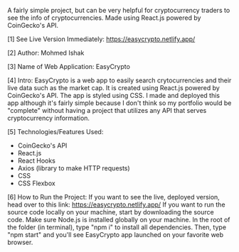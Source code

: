 A fairly simple project, but can be very helpful for cryptocurrency traders to see the info of cryptocurrencies. Made using React.js powered by CoinGecko's API.

[1] See Live Version Immediately: https://easycrypto.netlify.app/

[2] Author: Mohmed Ishak

[3] Name of Web Application: EasyCrypto

[4] Intro: EasyCrypto is a web app to easily search crytocurrencies and their live data such as the market cap. It is created using React.js powered by CoinGecko's API.
The app is styled using CSS. I made and deployed this app although it's fairly simple because I don't think so my portfolio would be "complete" without having a project
that utilizes any API that serves cryptocurrency information. 

[5] Technologies/Features Used:
* CoinGecko's API
* React.js
* React Hooks
* Axios (library to make HTTP requests)
* CSS
* CSS Flexbox

[6] How to Run the Project: If you want to see the live, deployed version, head over to this link: https://easycrypto.netlify.app/ If you want to run the source code 
locally on your machine, start by downloading the source code. Make sure Node.js is installed globally on your machine. In the root of the folder (in terminal), type "npm i" 
to install all dependencies. Then, type "npm start" and you'll see EasyCrypto app launched on your favorite web browser.
